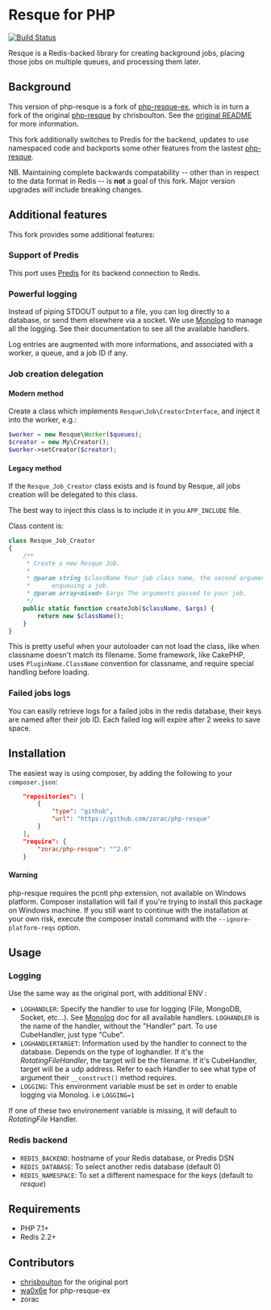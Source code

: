 Resque for PHP
==============

[![Build Status](https://travis-ci.com/zorac/php-resque.svg?branch=master)](https://travis-ci.com/zorac/php-resque)

Resque is a Redis-backed library for creating background jobs, placing those
jobs on multiple queues, and processing them later.

## Background

This version of php-resque is a fork of
[php-resque-ex](https://github.com/wa0x6e/php-resque-ex),
which is in turn a fork of the original
[php-resque](https://github.com/chrisboulton/php-resque)
by chrisboulton. See the
[original README](https://github.com/chrisboulton/php-resque/blob/master/README.md)
for more information.

This fork additionally switches to Predis for the backend, updates to use
namespaced code and backports some other features from the lastest
[php-resque](https://github.com/resque/php-resque).

NB. Maintaining complete backwards compatability -- other than in respect to the
data format in Redis -- is **not** a goal of this fork. Major version upgrades
*will* include breaking changes.

## Additional features

This fork provides some additional features:

### Support of Predis

This port uses [Predis](https://github.com/nrk/predis) for its backend
connection to Redis.

### Powerful logging

Instead of piping STDOUT output to a file, you can log directly to a database,
or send them elsewhere via a socket. We use
[Monolog](https://github.com/Seldaek/monolog)
to manage all the logging. See their documentation to see all the available
handlers.

Log entries are augmented with more informations, and associated with a worker,
a queue, and a job ID if any.

### Job creation delegation

#### Modern method

Create a class which implements `Resque\Job\CreatorInterface`, and inject it
into the worker, e.g.:

```php
$worker = new Resque\Worker($queues);
$creator = new My\Creator();
$worker->setCreator($creator);
```

#### Legacy method

If the `Resque_Job_Creator` class exists and is found by Resque, all jobs
creation will be delegated to this class.

The best way to inject this class is to include it in you `APP_INCLUDE` file.

Class content is:

```php
class Resque_Job_Creator
{
    /**
     * Create a new Resque Job.
     *
     * @param string $className Your job class name, the second argument when
     *      enqueuing a job.
     * @param array<mixed> $args The arguments passed to your job.
     */
    public static function createJob($className, $args) {
        return new $className();
    }
}
```

This is pretty useful when your autoloader can not load the class, like when
classname doesn't match its filename. Some framework, like CakePHP, uses
`PluginName.ClassName` convention for classname, and require special handling
before loading.

### Failed jobs logs

You can easily retrieve logs for a failed jobs in the redis database, their
keys are named after their job ID. Each failed log will expire after 2 weeks to
save space.

## Installation

The easiest way is using composer, by adding the following to your
`composer.json`:

```json
    "repositories": [
        {
            "type": "github",
            "url": "https://github.com/zorac/php-resque"
        }
    ],
    "require": {
        "zorac/php-resque": "^2.0"
    }
```

#### Warning

php-resque requires the pcntl php extension, not available on Windows platform.
Composer installation will fail if you're trying to install this package on
Windows machine. If you still want to continue with the installation at your
own risk, execute the composer install command with the `--ignore-platform-reqs`
option.

## Usage

### Logging

Use the same way as the original port, with additional ENV :

* `LOGHANDLER`: Specify the handler to use for logging (File, MongoDB,
    Socket, etc...). See [Monolog](https://github.com/Seldaek/monolog#handlers)
    doc for all available handlers. `LOGHANDLER` is the name of the handler,
    without the "Handler" part. To use CubeHandler, just type "Cube".
* `LOGHANDLERTARGET`: Information used by the handler to connect to the
    database. Depends on the type of loghandler. If it's the
    *RotatingFileHandler*, the target will be the filename. If it's CubeHandler,
    target will be a udp address. Refer to each Handler to see what type of
    argument their `__construct()` method requires.
* `LOGGING`: This environment variable must be set in order to enable logging
    via Monolog. i.e `LOGGING=1`

If one of these two environement variable is missing, it will default to
*RotatingFile* Handler.

### Redis backend

* `REDIS_BACKEND`: hostname of your Redis database, or Predis DSN
* `REDIS_DATABASE`: To select another redis database (default 0)
* `REDIS_NAMESPACE`: To set a different namespace for the keys (default to
    *resque*)

## Requirements

* PHP 7.1+
* Redis 2.2+

## Contributors

* [chrisboulton](https://github.com/chrisboulton/php-resque) for the original
    port
* [wa0x6e](https://github.com/wa0x6e/php-resque-ex) for php-resque-ex
* zorac
